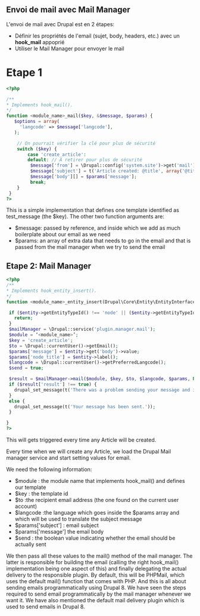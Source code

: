## Envoi de mail avec Mail Manager

L'envoi de mail avec Drupal est en 2 étapes:
* Définir les propriétés de l'email (sujet, body, headers, etc.) avec un **hook_mail** appoprié
* Utiliser le Mail Manager pour envoyer le mail

# Etape 1

````php
<?php

/**
* Implements hook_mail().
*/
function <module_name>_mail($key, &$message, $params) {
   $options = array(
     'langcode' => $message['langcode'],
   );

    // On pourrait vérifier la clé pour plus de sécurité
    switch ($key) {
        case 'create_article':
        default: // A retirer pour plus de sécurité
         $message['from'] = \Drupal::config('system.site')->get('mail');
         $message['subject'] = t('Article created: @title', array('@title' => $params['node_title']), $options);
         $message['body'][] = $params['message'];
         break;
    }
 }
?>
````

This is a simple implementation that defines one template identified as test_message (the $key).
The other two function arguments are:
* $message: passed by reference, and inside which we add as much boilerplate about our email as we need
* $params: an array of extra data that needs to go in the email and that is passed from the mail manager when we try to send the email

## Etape 2: Mail Manager

```php
<?php
/**
* Implements hook_entity_insert().
*/
function <module_name>_entity_insert(Drupal\Core\Entity\EntityInterface $entity) {

 if ($entity->getEntityTypeId() !== 'node' || ($entity->getEntityTypeId() === 'node' && $entity->bundle() !== 'article')) {
   return;
 }
 $mailManager = \Drupal::service('plugin.manager.mail');
 $module = ‘<module_name>’;
 $key = 'create_article';
 $to = \Drupal::currentUser()->getEmail();
 $params['message'] = $entity->get('body')->value;
 $params['node_title'] = $entity->label();
 $langcode = \Drupal::currentUser()->getPreferredLangcode();
 $send = true;

 $result = $mailManager->mail($module, $key, $to, $langcode, $params, NULL, $send);
 if ($result['result'] !== true) {
   drupal_set_message(t('There was a problem sending your message and it was not sent.'), 'error');
 }
 else {
   drupal_set_message(t('Your message has been sent.'));
 }

}
?>
```

This will gets triggered every time any Article will be created.

Every time when we will create any Article, we load the Drupal Mail manager service and start setting values for email.

We need the following information:

* $module : the module name that implements hook_mail() and defines our template
* $key : the template id
* $to :the recipient email address (the one found on the current user account)
* $langcode :the language which goes inside the $params array and which will be used to translate the subject message
* $params['subject'] : email subject
* $params['message'] the email body
* $send : the boolean value indicating whether the email should be actually sent

We then pass all these values to the mail() method of the mail manager. The latter is responsible for building the email (calling the right hook_mail() implementation being one aspect of this) and finally delegating the actual delivery to the responsible plugin. By default, this will be PHPMail, which uses the default mail() function that comes with PHP.
And this is all about sending emails programmatically using Drupal 8. We have seen the steps required to send email programmatically by the mail manager whenever we want it. We have also mentioned the default mail delivery plugin which is used to send emails in Drupal 8.
